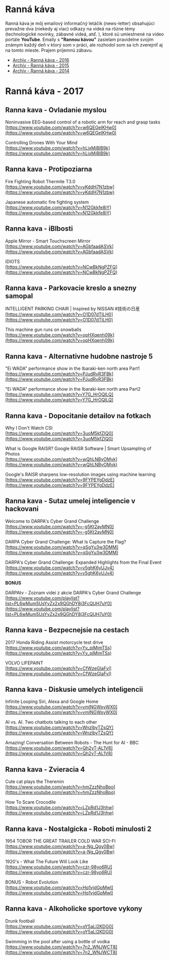 

# Ranná káva

Ranná káva je môj emailový informačný letáčik (news-letter) obsahujúci prevažne dva (niekedy aj viac) odkazy na videá na rôzne témy (technologické novinky, zábavné videá, atď. ), ktoré sú umiestnené na video portále **YouTube**. Emaily s **"Rannou kávou"** zasielam pravidelne svojim známym každý deň v ktorý som v práci, ale rozhodol som sa ich zverejniť aj na tomto mieste. Prajem príjemnú zábavu.

- [Archív - Ranná káva - 2016](http://www.linuxor.sk/rannakava/rannakava-2016)
- [Archív - Ranná káva - 2015](http://www.linuxor.sk/rannakava/rannakava-2015)
- [Archív - Ranná káva - 2014](http://www.linuxor.sk/rannakava/rannakava-2014)


# Ranná káva - 2017


## Ranna kava - Ovladanie myslou

Noninvasive EEG-based control of a robotic arm for reach and grasp tasks  
[https://www.youtube.com/watch?v=w6QEGeIKHw0](https://www.youtube.com/watch?v=w6QEGeIKHw0)

Controlling Drones With Your Mind  
[https://www.youtube.com/watch?v=hLjxMjBlB9k](https://www.youtube.com/watch?v=hLjxMjBlB9k)


## Ranna kava - Protipoziarna

Fire Fighting Robot Thermite T3.0  
[https://www.youtube.com/watch?v=yKddH7N1zbw](https://www.youtube.com/watch?v=yKddH7N1zbw)

Japanese automatic fire fighting system  
[https://www.youtube.com/watch?v=N12Gkkfe8iY](https://www.youtube.com/watch?v=N12Gkkfe8iY)


## Ranna kava - iBlbosti

Apple Mirror - Smart Touchscreen Mirror  
[https://www.youtube.com/watch?v=AGbfaadASVk](https://www.youtube.com/watch?v=AGbfaadASVk)

IDIOTS  
[https://www.youtube.com/watch?v=NCwBkNgPZFQ](https://www.youtube.com/watch?v=NCwBkNgPZFQ)


## Ranna kava - Parkovacie kreslo a snezny samopal

INTELLIGENT PARKING CHAIR | Inspired by NISSAN #技術の日産  
[https://www.youtube.com/watch?v=O1D07dTILH0](https://www.youtube.com/watch?v=O1D07dTILH0)

This machine gun runs on snowballs  
[https://www.youtube.com/watch?v=opHXqenh09k](https://www.youtube.com/watch?v=opHXqenh09k)


## Ranna kava - Alternativne hudobne nastroje 5

"Ei WADA" performance show in the Ibaraki-ken north area Part1  
[https://www.youtube.com/watch?v=PJudRvR3FBk](https://www.youtube.com/watch?v=PJudRvR3FBk)

"Ei WADA" performance show in the Ibaraki-ken north area Part2  
[https://www.youtube.com/watch?v=Y7G_HrOQlLQ](https://www.youtube.com/watch?v=Y7G_HrOQlLQ)


## Ranna kava - Dopocitanie detailov na fotkach

Why I Don't Watch CSI  
[https://www.youtube.com/watch?v=3uoM5kfZIQ0](https://www.youtube.com/watch?v=3uoM5kfZIQ0)

What is Google RAISR? Google RAISR Software | Smart Upsampling of Photos  
[https://www.youtube.com/watch?v=wQhLNByOMyk](https://www.youtube.com/watch?v=wQhLNByOMyk)

Google's RAISR sharpens low-resolution images using machine learning  
[https://www.youtube.com/watch?v=9FYPEYgDdzE](https://www.youtube.com/watch?v=9FYPEYgDdzE)


## Ranna kava - Sutaz umelej inteligencie v hackovani

Welcome to DARPA's Cyber Grand Challenge  
[https://www.youtube.com/watch?v=-g5Kt2ayMN0](https://www.youtube.com/watch?v=-g5Kt2ayMN0)

DARPA Cyber Grand Challenge: What Is Capture the Flag?  
[https://www.youtube.com/watch?v=qSgYu3w3DMM](https://www.youtube.com/watch?v=qSgYu3w3DMM)

DARPA's Cyber Grand Challenge: Expanded Highlights from the Final Event  
[https://www.youtube.com/watch?v=v5ghK6yUJv4](https://www.youtube.com/watch?v=v5ghK6yUJv4)

**BONUS**

DARPAtv - Zoznam videi z akcie DARPA's Cyber Grand Challenge  
[https://www.youtube.com/playlist?list=PL6wMum5UsYvZx2x9QGhDY8j3FcQUH7uY0](https://www.youtube.com/playlist?list=PL6wMum5UsYvZx2x9QGhDY8j3FcQUH7uY0)


## Ranna kava - Bezpecnejsie na cestach

2017 Honda Riding Assist motorcycle test drive  
[https://www.youtube.com/watch?v=Yy_pjMimTSs](https://www.youtube.com/watch?v=Yy_pjMimTSs)

VOLVO LIFEPAINT  
[https://www.youtube.com/watch?v=CfWzeGlaFvI](https://www.youtube.com/watch?v=CfWzeGlaFvI)


## Ranna kava - Diskusie umelych inteligencii

Infinite Looping Siri, Alexa and Google Home  
[https://www.youtube.com/watch?v=vmINGWsyWX0](https://www.youtube.com/watch?v=vmINGWsyWX0)

AI vs. AI. Two chatbots talking to each other  
[https://www.youtube.com/watch?v=WnzlbyTZsQY](https://www.youtube.com/watch?v=WnzlbyTZsQY)

Amazing! Conversation Between Robots - The Hunt for AI - BBC  
[https://www.youtube.com/watch?v=Qh2yT-AL1V8](https://www.youtube.com/watch?v=Qh2yT-AL1V8)


## Ranna kava - Zvieracia 4

Cute cat plays the Theremin  
[https://www.youtube.com/watch?v=hmZzzNhoBpo](https://www.youtube.com/watch?v=hmZzzNhoBpo)

How To Scare Crocodile  
[https://www.youtube.com/watch?v=LZpRd1J3hhw](https://www.youtube.com/watch?v=LZpRd1J3hhw)


## Ranna kava - Nostalgicka - Roboti minulosti 2

1954 TOBOR THE GREAT TRAILER COLD WAR SCI-FI  
[https://www.youtube.com/watch?v=a-Ng_Qgy0Bw](https://www.youtube.com/watch?v=a-Ng_Qgy0Bw)

1920's - What The Future Will Look Like  
[https://www.youtube.com/watch?v=czr-98yo6RU](https://www.youtube.com/watch?v=czr-98yo6RU)

BONUS - Robot Evolution  
[https://www.youtube.com/watch?v=Hq1vjdGpMwI](https://www.youtube.com/watch?v=Hq1vjdGpMwI)


## Ranna kava - Alkoholicke sportove vykony

Drunk football  
[https://www.youtube.com/watch?v=oY5aLI2KDG0](https://www.youtube.com/watch?v=oY5aLI2KDG0)

Swimming in the pool after using a bottle of vodka  
[https://www.youtube.com/watch?v=7n2_WNJWCT8](https://www.youtube.com/watch?v=7n2_WNJWCT8)